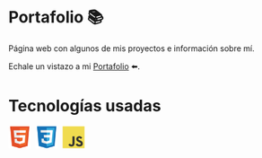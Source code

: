 # Portafolio 📚

Página web con algunos de mis proyectos e información sobre mí.


Echale un vistazo a mi [Portafolio](https://andresflz.github.io/Portafolio-Andres-Limas/) ⬅️.

# Tecnologías usadas
<img src="https://github.com/devicons/devicon/blob/master/icons/html5/html5-original.svg" title="HTML5" alt="HTML" width="40" height="40"/>&nbsp;
<img src="https://github.com/devicons/devicon/blob/master/icons/css3/css3-original.svg" title="CSS3" alt="CSS" width="40" height="40"/>&nbsp;
<img src="https://github.com/devicons/devicon/blob/master/icons/javascript/javascript-original.svg" title="CSS3" alt="CSS" width="40" height="40"/>&nbsp;
